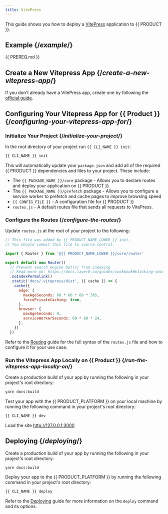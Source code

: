 ```yaml
---
title: VitePress
---
```


This guide shows you how to deploy a [VitePress](https://vitepress.vuejs.org/) application to {{ PRODUCT }}.

## Example {/*example*/}

<ExampleButtons
  title="VitePress"
  siteUrl="https://layer0-docs-layer0-vitepress-example-default.layer0-limelight.link"
  repoUrl="https://github.com/layer0-docs/layer0-vitepress-example" 
  deployFromRepo />

{{ PREREQ.md }}

## Create a New Vitepress App {/*create-a-new-vitepress-app*/}

If you don't already have a VitePress app, create one by following the [official guide](https://vitepress.vuejs.org/guide/getting-started.html#getting-started).

## Configuring Your Vitepress App for {{ Product }} {/*configuring-your-vitepress-app-for*/}

### Initialize Your Project {/*initialize-your-project*/}

In the root directory of your project run `{{ CLI_NAME }} init`:

```bash
{{ CLI_NAME }} init
```

This will automatically update your `package.json` and add all of the required {{ PRODUCT }} dependencies and files to your project. These include:

- The `{{ PACKAGE_NAME }}/core` package - Allows you to declare routes and deploy your application on {{ PRODUCT }}
- The `{{ PACKAGE_NAME }}/prefetch` package - Allows you to configure a service worker to prefetch and cache pages to improve browsing speed
- `{{ CONFIG_FILE }}` - A configuration file for {{ PRODUCT }}
- `routes.js` - A default routes file that sends all requests to VitePress.

### Configure the Routes {/*configure-the-routes*/}

Update `routes.js` at the root of your project to the following:

```js
// This file was added by {{ PRODUCT_NAME_LOWER }} init.
// You should commit this file to source control.

import { Router } from '@{{ PRODUCT_NAME_LOWER }}/core/router'

export default new Router()
  // Prevent search engine bot(s) from indexing
  // Read more on: https://docs.layer0.co/guides/cookbook#blocking-search-engine-crawlers
  .noIndexPermalink()
  .static('docs/.vitepress/dist', ({ cache }) => {
    cache({
      edge: {
        maxAgeSeconds: 60 * 60 * 60 * 365,
        forcePrivateCaching: true,
      },
      browser: {
        maxAgeSeconds: 0,
        serviceWorkerSeconds: 60 * 60 * 24,
      },
    })
  })
```

Refer to the [Routing](routing) guide for the full syntax of the `routes.js` file and how to configure it for your use case.

### Run the Vitepress App Locally on {{ Product }} {/*run-the-vitepress-app-locally-on*/}

Create a production build of your app by running the following in your project's root directory:

```bash
yarn docs:build
```

Test your app with the {{ PRODUCT_PLATFORM }} on your local machine by running the following command in your project's root directory:

```bash
{{ CLI_NAME }} dev
```

Load the site http://127.0.0.1:3000

## Deploying {/*deploying*/}

Create a production build of your app by running the following in your project's root directory:

```bash
yarn docs:build
```

Deploy your app to the {{ PRODUCT_PLATFORM }} by running the following command in your project's root directory:

```bash
{{ CLI_NAME }} deploy
```

Refer to the [Deploying](deploy_apps) guide for more information on the `deploy` command and its options.
